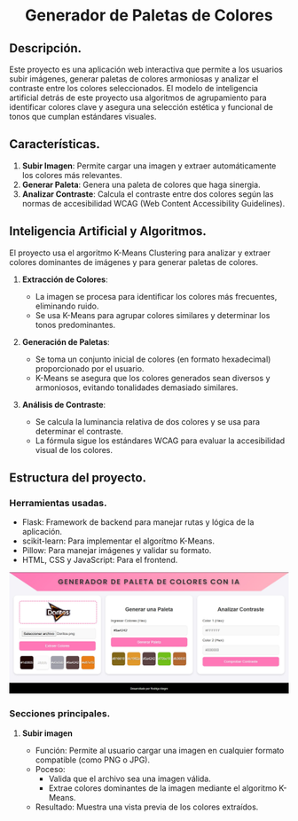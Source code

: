 <h1 align="center"> Generador de Paletas de Colores </h1>


## Descripción.

Este proyecto es una aplicación web interactiva que permite a los usuarios subir imágenes, generar paletas de colores armoniosas y analizar el contraste entre los colores seleccionados. El modelo de inteligencia artificial
detrás de este proyecto usa algoritmos de agrupamiento para identificar colores clave y asegura una selección estética y funcional de tonos que cumplan estándares visuales.

## Características.

1. **Subir Imagen**: Permite cargar una imagen y extraer automáticamente los colores más relevantes.
2. **Generar Paleta**: Genera una paleta de colores que haga sinergia.
3. **Analizar Contraste**: Calcula el contraste entre dos colores según las normas de accesibilidad WCAG (Web Content Accessibility Guidelines).

## Inteligencia Artificial y Algoritmos.

El proyecto usa el argoritmo K-Means Clustering para analizar y extraer colores dominantes de imágenes y para generar paletas de colores.

1. **Extracción de Colores**:
   
   * La imagen se procesa para identificar los colores más frecuentes, eliminando ruido.
   * Se usa K-Means para agrupar colores similares y determinar los tonos predominantes.
  
2. **Generación de Paletas**:
   
   * Se toma un conjunto inicial de colores (en formato hexadecimal) proporcionado por el usuario.
   * K-Means se asegura que los colores generados sean diversos y armoniosos, evitando tonalidades demasiado similares.

3. **Análisis de Contraste**:
   
   * Se calcula la luminancia relativa de dos colores y se usa para determinar el contraste.
   * La fórmula sigue los estándares WCAG para evaluar la accesibilidad visual de los colores.

## Estructura del proyecto.

### Herramientas usadas.

* Flask: Framework de backend para manejar rutas y lógica de la aplicación.
* scikit-learn: Para implementar el algorítmo K-Means.
* Pillow: Para manejar imágenes y validar su formato.
* HTML, CSS y JavaScript: Para el frontend.

<img src="Vista.jpeg" alt="Vista Previa">

### Secciones principales.

1. **Subir imagen**
   
   * Función: Permite al usuario cargar una imagen en cualquier formato compatible (como PNG o JPG).
   * Poceso:
     * Valida que el archivo sea una imagen válida.
     * Extrae colores dominantes de la imagen mediante el algoritmo K-Means.
   * Resultado: Muestra una vista previa de los colores extraídos.
